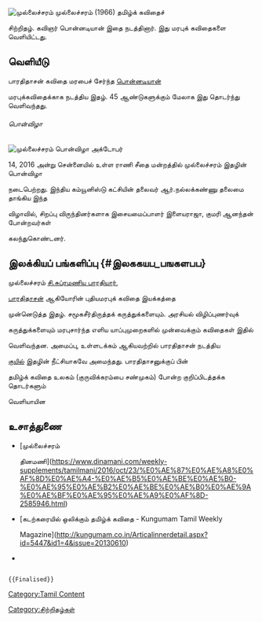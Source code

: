 ![முல்லைச்சரம்](முல்லைச்சரம்.jpg "முல்லைச்சரம்") முல்லைச்சரம் (1966) தமிழ்க் கவிதைச்
சிற்றிதழ். கவிஞர் பொன்னடியான் இதை நடத்தினார். இது மரபுக் கவிதைகளை வெளியிட்டது.

## வெளியீடு

பாரதிதாசன் கவிதை மரபைச் சேர்ந்த [பொன்னடியான்](பொன்னடியான் "wikilink")
மரபுக்கவிதைக்காக நடத்திய இதழ். 45 ஆண்டுகளுக்கும் மேலாக இது தொடர்ந்து வெளிவந்தது.

###### பொன்விழா

![முல்லைச்சரம் பொன்விழா](முல்லைச்சரம்_பொன்விழா.png "முல்லைச்சரம் பொன்விழா") அக்டோபர்
14, 2016 அன்று சென்னையில் உள்ள ராணி சீதை மன்றத்தில் முல்லைச்சரம் இதழின் பொன்விழா
நடைபெற்றது. இந்திய கம்யூனிஸ்டு கட்சியின் தலைவர் ஆர்.நல்லக்கண்ணு தலைமை தாங்கிய இந்த
விழாவில், சிறப்பு விருந்தினர்களாக இசையமைப்பாளர் இளையராஜா, குமரி ஆனந்தன் போன்றவர்கள்
கலந்துகொண்டனர்.

## இலக்கியப் பங்களிப்பு {#இலககயப_பஙகளபப}

முல்லைச்சரம் [சி.சுப்ரமணிய பாரதியார்](சி.சுப்ரமணிய_பாரதியார் "wikilink"),
[பாரதிதாசன்](பாரதிதாசன் "wikilink") ஆகியோரின் புதியமரபுக் கவிதை இயக்கத்தை
முன்னெடுத்த இதழ். சமூகசீர்திருத்தக் கருத்துக்களையும். அரசியல் விழிப்புணர்வுக்
கருத்துக்களையும் மரபுசார்ந்த எளிய யாப்புமுறைகளில் முன்வைக்கும் கவிதைகள் இதில்
வெளிவந்தன. அமைப்பு, உள்ளடக்கம் ஆகியவற்றில் பாரதிதாசன் நடத்திய
[குயில்](குயில் "wikilink") இதழின் நீட்சியாகவே அமைந்தது. பாரதிதாசனுக்குப் பின்
தமிழ்க் கவிதை உலகம் (குருவிக்கரம்பை சண்முகம்) போன்ற குறிப்பிடத்தக்க தொடர்களும்
வெளியாயின

## உசாத்துணை

-   [முல்லைச்சரம்
    தினமணி](https://www.dinamani.com/weekly-supplements/tamilmani/2016/oct/23/%E0%AE%87%E0%AE%A8%E0%AF%8D%E0%AE%A4-%E0%AE%B5%E0%AE%BE%E0%AE%B0-%E0%AE%95%E0%AE%B2%E0%AE%BE%E0%AE%B0%E0%AE%9A%E0%AE%BF%E0%AE%95%E0%AE%A9%E0%AF%8D-2585946.html)
-   [கடற்கரையில் ஒலிக்கும் தமிழ்க் கவிதை - Kungumam Tamil Weekly
    Magazine](http://kungumam.co.in/Articalinnerdetail.aspx?id=5447&id1=4&issue=20130610)
-   

```{=mediawiki}
{{Finalised}}
```
[Category:Tamil Content](Category:Tamil_Content "wikilink")
[Category:சிற்றிதழ்கள்](Category:சிற்றிதழ்கள் "wikilink")

